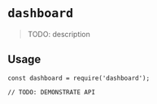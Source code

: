 <!--
SPDX-FileCopyrightText: NOI Techpark <digital@noi.bz.it>
SPDX-FileCopyrightText: 2020 - 2021 STA <info@sta.bz.it>

SPDX-License-Identifier: AGPL-3.0-or-later
-->

# `dashboard`

> TODO: description

## Usage

```
const dashboard = require('dashboard');

// TODO: DEMONSTRATE API
```
